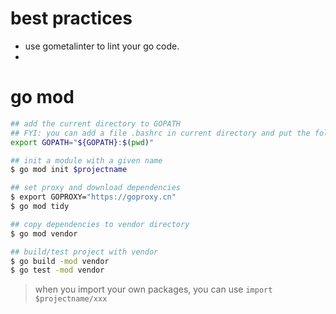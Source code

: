 # best practices

- use gometalinter to lint your go code.
-

# go mod

```bash
## add the current directory to GOPATH
## FYI: you can add a file .bashrc in current directory and put the following command into it
export GOPATH="${GOPATH}:$(pwd)"

## init a module with a given name
$ go mod init $projectname

## set proxy and download dependencies
$ export GOPROXY="https://goproxy.cn"
$ go mod tidy

## copy dependencies to vendor directory
$ go mod vendor

## build/test project with vendor
$ go build -mod vendor
$ go test -mod vendor

```

> when you import your own packages, you can use `import $projectname/xxx`

